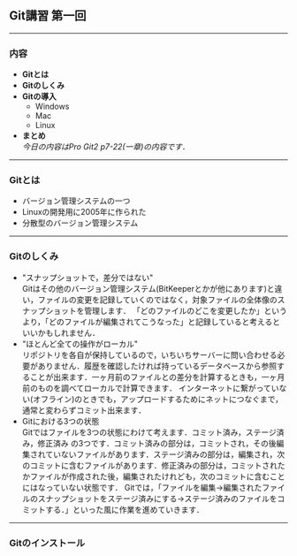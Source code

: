 ## Git講習 第一回
-----------
### 内容
- **Gitとは**
- **Gitのしくみ**
- **Gitの導入**
    - Windows
    - Mac
    - Linux
- **まとめ**  
*今日の内容はPro Git2 p7-22(一章)の内容です．*
-----------
### Gitとは
- バージョン管理システムの一つ
- Linuxの開発用に2005年に作られた
- 分散型のバージョン管理システム
----------
### Gitのしくみ
- "スナップショットで，差分ではない"  
    Gitはその他のバージョン管理システム(BitKeeperとかが他にあります)と違い，ファイルの変更を記録していくのではなく，対象ファイルの全体像のスナップショットを管理します．
    「どのファイルのどこを変更したか」というより，「どのファイルが編集されてこうなった」と記録していると考えるといいかもしれません．
- "ほとんど全ての操作がローカル"  
    リポジトリを各自が保持しているので，いちいちサーバーに問い合わせる必要がありません．履歴を確認したければ持っているデータベースから参照することが出来ます．一ヶ月前のファイルとの差分を計算するときも，一ヶ月前のものを調べてローカルで計算できます．
    インターネットに繋がっていない(オフライン)のときでも，アップロードするためにネットにつなぐまで，通常と変わらずコミット出来ます．
- Gitにおける3つの状態  
    Gitではファイルを3つの状態にわけて考えます．コミット済み，ステージ済み，修正済み の3つです．コミット済みの部分は，コミットされ，その後編集されていないファイルがあります．ステージ済みの部分は，編集され，次のコミットに含むファイルがあります．修正済みの部分は，コミットされたかファイルが作成された後，編集されたけれども，次のコミットに含むことにはなっていない状態です．  Gitでは，「ファイルを編集→編集されたファイルのスナップショットをステージ済みにする→ステージ済みのファイルをコミットする．」といった風に作業を進めていきます．
-----------
### Gitのインストール

